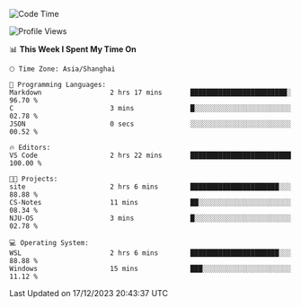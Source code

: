 <!--START_SECTION:waka-->
![Code Time](http://img.shields.io/badge/Code%20Time-1%2C432%20hrs%2048%20mins-blue)

![Profile Views](http://img.shields.io/badge/Profile%20Views-1-blue)

📊 **This Week I Spent My Time On** 

```text
🕑︎ Time Zone: Asia/Shanghai

💬 Programming Languages: 
Markdown                 2 hrs 17 mins       ████████████████████████░   96.70 % 
C                        3 mins              █░░░░░░░░░░░░░░░░░░░░░░░░   02.78 % 
JSON                     0 secs              ░░░░░░░░░░░░░░░░░░░░░░░░░   00.52 % 

🔥 Editors: 
VS Code                  2 hrs 22 mins       █████████████████████████   100.00 % 

🐱‍💻 Projects: 
site                     2 hrs 6 mins        ██████████████████████░░░   88.88 % 
CS-Notes                 11 mins             ██░░░░░░░░░░░░░░░░░░░░░░░   08.34 % 
NJU-OS                   3 mins              █░░░░░░░░░░░░░░░░░░░░░░░░   02.78 % 

💻 Operating System: 
WSL                      2 hrs 6 mins        ██████████████████████░░░   88.88 % 
Windows                  15 mins             ███░░░░░░░░░░░░░░░░░░░░░░   11.12 % 
```


 Last Updated on 17/12/2023 20:43:37 UTC
<!--END_SECTION:waka-->